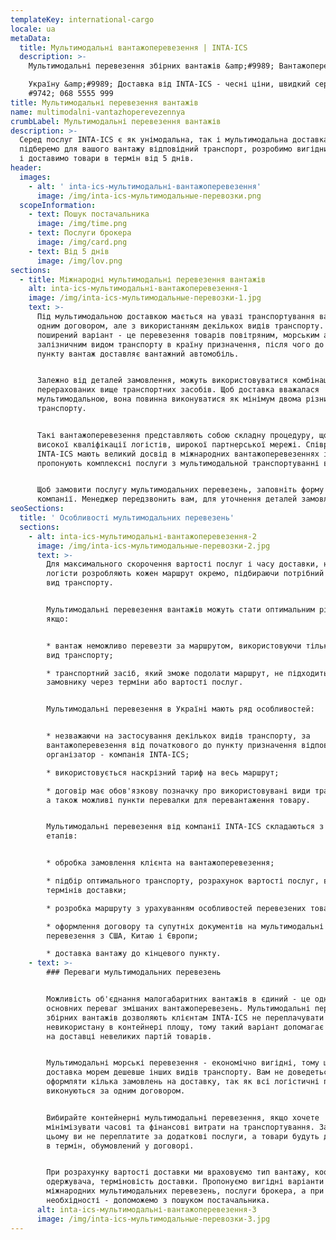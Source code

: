 ```yaml
---
templateKey: international-cargo
locale: ua
metaData:
  title: Мультимодальні вантажоперевезення | INTA-ICS
  description: >-
    Мультимодальні перевезення збірних вантажів &amp;#9989; Вантажоперевезення в

    Україну &amp;#9989; Доставка від INTA-ICS - чесні ціни, швидкий сервіс &amp;
    #9742; 068 5555 999
title: Мультимодальні перевезення вантажів
name: multimodalni-vantazhoperevezennya
crumbLabel: Мультимодальні перевезення вантажів
description: >-
  Серед послуг INTA-ICS є як унімодальна, так і мультимодальна доставка. Ми
  підберемо для вашого вантажу відповідний транспорт, розробимо вигідний маршрут
  і доставимо товари в термін від 5 днів.
header:
  images:
    - alt: ' inta-ics-мультимодальні-вантажоперевезення'
      image: /img/inta-ics-мультимодальные-перевозки.png
  scopeInformation:
    - text: Пошук постачальника
      image: /img/time.png
    - text: Послуги брокера
      image: /img/card.png
    - text: Від 5 днів
      image: /img/lov.png
sections:
  - title: Міжнародні мультимодальні перевезення вантажів
    alt: inta-ics-мультимодальні-вантажоперевезення-1
    image: /img/inta-ics-мультимодальные-перевозки-1.jpg
    text: >-
      Під мультимодальною доставкою мається на увазі транспортування вантажу за
      одним договором, але з використанням декількох видів транспорту. Найбільш
      поширений варіант - це перевезення товарів повітряним, морським або
      залізничним видом транспорту в країну призначення, після чого до кінцевого
      пункту вантаж доставляє вантажний автомобіль.


      Залежно від деталей замовлення, можуть використовуватися комбінації з
      перерахованих вище транспортних засобів. Щоб доставка вважалася
      мультимодальною, вона повинна виконуватися як мінімум двома різними видами
      транспорту.


      Такі вантажоперевезення представляють собою складну процедуру, що вимагає
      високої кваліфікації логістів, широкої партнерської мережі. Співробітники
      INTA-ICS мають великий досвід в міжнародних вантажоперевезеннях і
      пропонують комплексні послуги з мультимодальной транспортуванні вантажів.


      Щоб замовити послугу мультимодальних перевезень, заповніть форму на сайті
      компанії. Менеджер передзвонить вам, для уточнення деталей замовлення.
seoSections:
  title: ' Особливості мультимодальних перевезень'
  sections:
    - alt: inta-ics-мультимодальні-вантажоперевезення-2
      image: /img/inta-ics-мультимодальные-перевозки-2.jpg
      text: >-
        Для максимального скорочення вартості послуг і часу доставки, наші
        логісти розробляють кожен маршрут окремо, підбираючи потрібний для цього
        вид транспорту.


        Мультимодальні перевезення вантажів можуть стати оптимальним рішенням,
        якщо:


        * вантаж неможливо перевезти за маршрутом, використовуючи тільки один
        вид транспорту;

        * транспортний засіб, який зможе подолати маршрут, не підходить
        замовнику через терміни або вартості послуг.


        Мультимодальні перевезення в Україні мають ряд особливостей:


        * незважаючи на застосування декількох видів транспорту, за
        вантажоперевезення від початкового до пункту призначення відповідає один
        організатор - компанія INTA-ICS;

        * використовується наскрізний тариф на весь маршрут;

        * договір має обов'язкову позначку про використовувані види транспорту,
        а також можливі пункти перевалки для перевантаження товару.


        Мультимодальні перевезення від компанії INTA-ICS складаються з декількох
        етапів:


        * обробка замовлення клієнта на вантажоперевезення;

        * підбір оптимального транспорту, розрахунок вартості послуг, визначення
        термінів доставки;

        * розробка маршруту з урахуванням особливостей перевезених товарів;

        * оформлення договору та супутніх документів на мультимодальні
        перевезення з США, Китаю і Європи;

        * доставка вантажу до кінцевого пункту.
    - text: >-
        ### Переваги мультимодальних перевезень


        Можливість об'єднання малогабаритних вантажів в єдиний - це одна з
        основних переваг змішаних вантажоперевезень. Мультимодальні перевезення
        збірних вантажів дозволяють клієнтам INTA-ICS не переплачувати за
        невикористану в контейнері площу, тому такий варіант допомагає заощадити
        на доставці невеликих партій товарів.


        Мультимодальні морські перевезення - економічно вигідні, тому що
        доставка морем дешевше інших видів транспорту. Вам не доведеться
        оформляти кілька замовлень на доставку, так як всі логістичні процедури
        виконуються за одним договором.


        Вибирайте контейнерні мультимодальні перевезення, якщо хочете
        мінімізувати часові та фінансові витрати на транспортування. Завдяки
        цьому ви не переплатите за додаткові послуги, а товари будуть доставлені
        в термін, обумовлений у договорі.


        При розрахунку вартості доставки ми враховуємо тип вантажу, координати
        одержувача, терміновість доставки. Пропонуємо вигідні варіанти
        міжнародних мультимодальних перевезень, послуги брокера, а при
        необхідності - допоможемо з пошуком постачальника.
      alt: inta-ics-мультимодальні-вантажоперевезення-3
      image: /img/inta-ics-мультимодальные-перевозки-3.jpg
---
```

